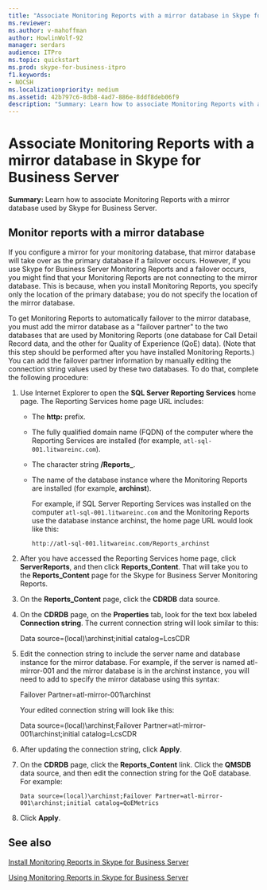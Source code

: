 ```yaml
---
title: "Associate Monitoring Reports with a mirror database in Skype for Business Server"
ms.reviewer: 
ms.author: v-mahoffman
author: HowlinWolf-92
manager: serdars
audience: ITPro
ms.topic: quickstart
ms.prod: skype-for-business-itpro
f1.keywords:
- NOCSH
ms.localizationpriority: medium
ms.assetid: 42b797c6-8db8-4ad7-886e-8ddf8deb06f9
description: "Summary: Learn how to associate Monitoring Reports with a mirror database used by Skype for Business Server."
---
```


# Associate Monitoring Reports with a mirror database in Skype for Business Server 
 
**Summary:** Learn how to associate Monitoring Reports with a mirror database used by Skype for Business Server.
  
## Monitor reports with a mirror database

If you configure a mirror for your monitoring database, that mirror database will take over as the primary database if a failover occurs. However, if you use Skype for Business Server Monitoring Reports and a failover occurs, you might find that your Monitoring Reports are not connecting to the mirror database. This is because, when you install Monitoring Reports, you specify only the location of the primary database; you do not specify the location of the mirror database.
  
To get Monitoring Reports to automatically failover to the mirror database, you must add the mirror database as a "failover partner" to the two databases that are used by Monitoring Reports (one database for Call Detail Record data, and the other for Quality of Experience (QoE) data). (Note that this step should be performed after you have installed Monitoring Reports.) You can add the failover partner information by manually editing the connection string values used by these two databases. To do that, complete the following procedure:
  
1. Use Internet Explorer to open the **SQL Server Reporting Services** home page. The Reporting Services home page URL includes:
    
   - The **http:** prefix.
    
   - The fully qualified domain name (FQDN) of the computer where the Reporting Services are installed (for example, `atl-sql-001.litwareinc.com`).
    
   - The character string **/Reports_**.
    
   - The name of the database instance where the Monitoring Reports are installed (for example, **archinst**).
    
     For example, if SQL Server Reporting Services was installed on the computer `atl-sql-001.litwareinc.com` and the Monitoring Reports use the database instance archinst, the home page URL would look like this:
    
     `http://atl-sql-001.litwareinc.com/Reports_archinst`
    
2. After you have accessed the Reporting Services home page, click **ServerReports**, and then click **Reports_Content**. That will take you to the **Reports_Content** page for the Skype for Business Server Monitoring Reports.
    
3. On the **Reports_Content** page, click the **CDRDB** data source.
    
4. On the **CDRDB** page, on the **Properties** tab, look for the text box labeled **Connection string**. The current connection string will look similar to this:
    
    Data source=(local)\archinst;initial catalog=LcsCDR
    
5. Edit the connection string to include the server name and database instance for the mirror database. For example, if the server is named atl-mirror-001 and the mirror database is in the archinst instance, you will need to add to specify the mirror database using this syntax:
    
    Failover Partner=atl-mirror-001\archinst
    
    Your edited connection string will look like this:
    
    Data source=(local)\archinst;Failover Partner=atl-mirror-001\archinst;initial catalog=LcsCDR
    
6. After updating the connection string, click **Apply**.
    
7. On the **CDRDB** page, click the **Reports_Content** link. Click the **QMSDB** data source, and then edit the connection string for the QoE database. For example:
    
    `Data source=(local)\archinst;Failover Partner=atl-mirror-001\archinst;initial catalog=QoEMetrics`
    
8. Click **Apply**.
    
## See also

[Install Monitoring Reports in Skype for Business Server](install-monitoring-reports.md)
  
[Using Monitoring Reports in Skype for Business Server](../../manage/health-and-monitoring/monitoring-reports.md)
